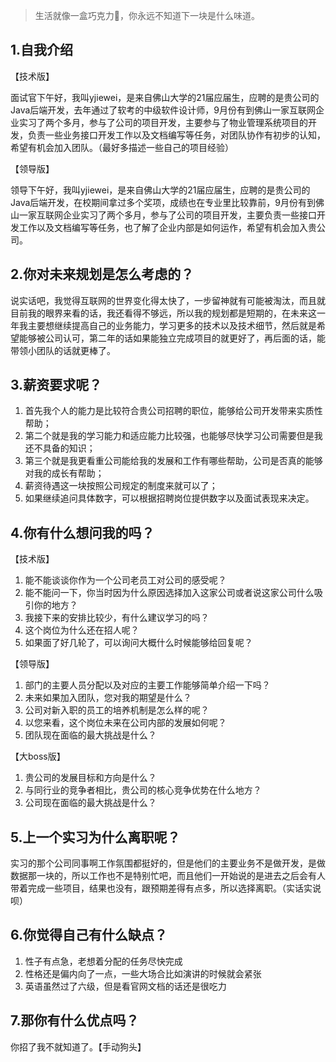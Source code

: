 > 生活就像一盒巧克力🍫，你永远不知道下一块是什么味道。

## 1.自我介绍

【技术版】

面试官下午好，我叫yjiewei，是来自佛山大学的21届应届生，应聘的是贵公司的Java后端开发，去年通过了软考的中级软件设计师，9月份有到佛山一家互联网企业实习了两个多月，参与了公司的项目开发，主要参与了物业管理系统项目的开发，负责一些业务接口开发工作以及文档编写等任务，对团队协作有初步的认知，希望有机会加入团队。（最好多描述一些自己的项目经验）

【领导版】

领导下午好，我叫yjiewei，是来自佛山大学的21届应届生，应聘的是贵公司的Java后端开发，在校期间拿过多个奖项，成绩也在专业里比较靠前，9月份有到佛山一家互联网企业实习了两个多月，参与了公司的项目开发，主要负责一些接口开发工作以及文档编写等任务，也了解了企业内部是如何运作，希望有机会加入贵公司。



## 2.你对未来规划是怎么考虑的？

说实话吧，我觉得互联网的世界变化得太快了，一步留神就有可能被淘汰，而且就目前我的眼界来看的话，我还看得不够远，所以我的规划都是短期的，在未来这一年我主要想继续提高自己的业务能力，学习更多的技术以及技术细节，然后就是希望能够被公司认可，第二年的话如果能独立完成项目的就更好了，再后面的话，能带领小团队的话就更棒了。



## 3.薪资要求呢？

1. 首先我个人的能力是比较符合贵公司招聘的职位，能够给公司开发带来实质性帮助；
2. 第二个就是我的学习能力和适应能力比较强，也能够尽快学习公司需要但是我还不具备的知识；
3. 第三个就是我更看重公司能给我的发展和工作有哪些帮助，公司是否真的能够对我的成长有帮助；
4. 薪资待遇这一块按照公司规定的制度来就可以了；
5. 如果继续追问具体数字，可以根据招聘岗位提供数字以及面试表现来决定。



## 4.你有什么想问我的吗？

【技术版】

1. 能不能谈谈你作为一个公司老员工对公司的感受呢？
2. 能不能问一下，你当时因为什么原因选择加入这家公司或者说这家公司什么吸引你的地方？
3. 我接下来的安排比较少，有什么建议学习的吗？
4. 这个岗位为什么还在招人呢？
5. 如果面了好几轮了，可以询问大概什么时候能够给回复呢？

【领导版】

1. 部门的主要人员分配以及对应的主要工作能够简单介绍一下吗？
2. 未来如果加入团队，您对我的期望是什么？
3. 公司对新入职的员工的培养机制是怎么样的呢？
4. 以您来看，这个岗位未来在公司内部的发展如何呢？
5. 团队现在面临的最大挑战是什么？

【大boss版】

1. 贵公司的发展目标和方向是什么？
2. 与同行业的竞争者相比，贵公司的核心竞争优势在什么地方？
3. 公司现在面临的最大挑战是什么？



## 5.上一个实习为什么离职呢？

实习的那个公司同事啊工作氛围都挺好的，但是他们的主要业务不是做开发，是做数据那一块的，所以工作也不是特别忙吧，而且他们一开始说的是进去之后会有人带着完成一些项目，结果也没有，跟预期差得有点多，所以选择离职。（实话实说呗）



## 6.你觉得自己有什么缺点？

1. 性子有点急，老想着分配的任务尽快完成
2. 性格还是偏内向了一点，一些大场合比如演讲的时候就会紧张
3. 英语虽然过了六级，但是看官网文档的话还是很吃力



## 7.那你有什么优点吗？

你招了我不就知道了。【手动狗头】